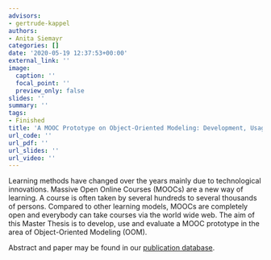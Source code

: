 ```yaml
---
advisors:
- gertrude-kappel
authors:
- Anita Siemayr
categories: []
date: '2020-05-19 12:37:53+00:00'
external_link: ''
image:
  caption: ''
  focal_point: ''
  preview_only: false
slides: ''
summary: ''
tags:
- Finished
title: 'A MOOC Prototype on Object-Oriented Modeling: Development, Usage and Evaluation'
url_code: ''
url_pdf: ''
url_slides: ''
url_video: ''
---
```


Learning methods have changed over the years mainly due to technological innovations. Massive Open Online Courses (MOOCs) are a new way of learning. A course is often taken by several hundreds to several thousands of persons. Compared to other learning models, MOOCs are completely open and everybody can take courses via the world wide web. The aim of this Master Thesis is to develop, use and evaluate a MOOC prototype in the area of Object-Oriented Modeling (OOM).

Abstract and paper may be found in our [publication database](https://publik.tuwien.ac.at/showentry.php?ID=258048&amp;lang=1&amp;head=%3Clink+rel%3D%22stylesheet%22+type%3D%22text%2Fcss%22+href%3D%22https%3A%2F%2Fpublik.tuwien.ac.at%2Fpubdat.css%22%3E%3C%2Fhead%3E%3Cbody%3E).

&nbsp;